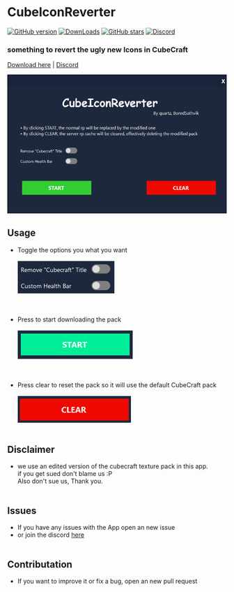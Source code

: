 # CubeIconReverter

[![GitHub version](https://badge.fury.io/gh/quartzexpressDEV%2FCubeIconReverter.svg)](https://github.com/quartzexpressDEV/CubeIconReverter/releases/latest)
[![DownLoads](https://img.shields.io/github/downloads/quartzexpressDEV/CubeIconReverter/total.svg)](https://github.com/quartzexpressDEV/CubeIconReverter/releases/latest)
[![GitHub stars](https://img.shields.io/github/stars/quartzexpressDEV/CubeIconReverter.svg)](https://github.com/quartzexpressDEV/CubeIconReverter/stargazers)
[![Discord](https://img.shields.io/discord/852141390267023450)](https://discord.gg/tW2NuJyJTs)

### something to revert the ugly new Icons in CubeCraft

[Download here](https://github.com/quartzexpressDEV/CubeIconReverter/releases/latest) | [Discord](https://discord.gg/tW2NuJyJTs)

![Image](./assets/app_image.png)<br>

## Usage

- Toggle the options you what you want<br><br>
  ![Image](./assets/options.png)<br><br><br>

- Press to start downloading the pack<br><br>
  ![Image](./assets/start_button.png)<br><br><br>

- Press clear to reset the pack so it will use the default CubeCraft pack<br><br>
  ![Image](./assets/clear_button.png)<br><br>

## Disclaimer

- we use an edited version of the cubecraft texture pack in this app. <br>
  if you get sued don't blame us :P<br>
  Also don't sue us, Thank you.<br><br>

## Issues

- If you have any issues with the App open an new issue
- or join the discord [here](https://github.com/quartzexpressDEV/CubeIconReverter/stargazers)<br><br>

## Contributation

- If you want to improve it or fix a bug, open an new pull request
